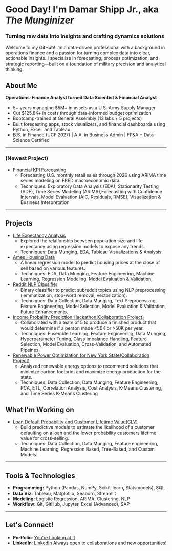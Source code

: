 # Good Day! I'm Damar Shipp Jr., aka *The Munginizer*  
###  Turning raw data into insights and crafting dynamics solutions 

Welcome to my GitHub! I’m a data-driven professional with a background in operations finance and a passion for turning complex data into clear, actionable insights. I specialize in forecasting, process optimization, and strategic reporting—built on a foundation of military precision and analytical thinking.

## About Me
**Operations-Finance Analyst turned Data Scientist & Financial Analyst**  
- 5+ years managing $5M+ in assets as a U.S. Army Supply Manager  
- Cut $125.8K+ in costs through data-informed budget optimization  
- Bootcamp-trained at General Assembly (13 labs + 5 projects)  
- Built forecasting apps, stock visualizers, and financial dashboards using Python, Excel, and Tableau  
- B.S. in Finance (UCF 2027) | A.A. in Business Admin | FP&A + Data Science Certified
---
### (Newest Project)
- [Financial KPI Forecasting](https://github.com/DamarTheMunginizer/Financial-KPI-Forecasting)
    - Forecasting U.S. monthly retail sales through 2026 using ARIMA time series modeling on FRED macroeconomic data.
    - Techniques: Exploratory Data Analysis (EDA), Stationarity Testing (ADF), Time Series Modeling (ARIMA),Forecasting with Confidence Intervals, Model Evaluation (AIC, Residuals, RMSE), Visualization & Business Interpretation
---
## Projects
- [Life Expectancy Analysis](https://github.com/DamarTheMunginizer/Life-Expectancy-Analysis)
   - Explored the relationship between population size and life expectancy using regression models to expose any trends.
   - Techniques: Data Munging, EDA, Tableau Visualizations & Analysis.
- [Ames Housing Data](https://github.com/DamarTheMunginizer/Ames-Housing-Price-Estimator)
   - A linear regression model to predict housing prices at the close of sell based on various features.
   - Techniques: EDA, Data Munging, Feature Engineering, Machine Learning, Regression Modeling, Model Evaluation & Validation,  
- [Reddit NLP Classifier](https://github.com/DamarTheMunginizer/NLP-Binary-Classifier-Project)
   - Binary classifier to predict subreddit topics using NLP preprocessing (lemmatization, stop-word removal, vectorization).
   - Techniques: Data Collection, Data Munging, Text Preprocessing, Feature Engineering, Model Selection, Model Evaluation & Validation, Future Enhancements.
- [Income Probaility Prediction Hackathon(Collaboration Project)](https://github.com/DamarTheMunginizer/Hackathon)
   -  Collaborated with a team of 5 to produce a finished product that would determine if a person made <50K or >50K per year.
   -  Techniques: Ensemble Learning, Feature Engineering, Data Munging, Hyperparameter Tuning, Class Imbalance Handling, Feature Selection, Model Evaluation, Cross-Validation, and Automated Pipeines.
- [Renewable Power Optimization for New York State(Collaboration Project)](https://github.com/DamarTheMunginizer/New-York-State-Energy-Consumption)
    - Analyzed renewable energy options to recommend solutions that minimize carbon footprint and maximize energy production for the state.
    - Techniques: Data Collection, Data Munging, Feature Engineering, PCA, ETL, Correlation Analysis, Cost Analysis, K-Means Clustering, and Time Series K-Means Clustering
      
## What I'm Working on
- [Loan Default Probability and Customer Lifetime Value(CLV)](#)
    - Build predictive models to estimate the likelihood of a customer defaulting on a loan and the lower probability customers lifetime value for cross-selling.
    - Techniques: Data Collection, Data Munging, Feature engineering, Machine Learning, Regression Based, Tree-Based, and Custom Models.
---
## Tools & Technologies
- **Programming:** Python (Pandas, NumPy, Scikit-learn, Statsmodels), SQL  
- **Data Viz:** Tableau, Matplotlib, Seaborn, Streamlit  
- **Modeling:** Logistic Regression, ARIMA, Clustering, NLP  
- **Workflow:** Git, GitHub, Jupyter, Excel (Advanced), SAP 
  
---
## Let's Connect!
- **Portfolio**: [You're Looking at It](https://github.com/DamarTheMunginizer)
- **LinkedIn**: [LinkedIn](www.linkedin.com/in/damar-shipp-jr)
Always open to collaborations and new opportunities!
<!---
DamarTheMunginizer/DamarTheMunginizer is a ✨ special ✨ repository because its `README.md` (this file) appears on your GitHub profile.
You can click the Preview link to take a look at your changes.
--->
